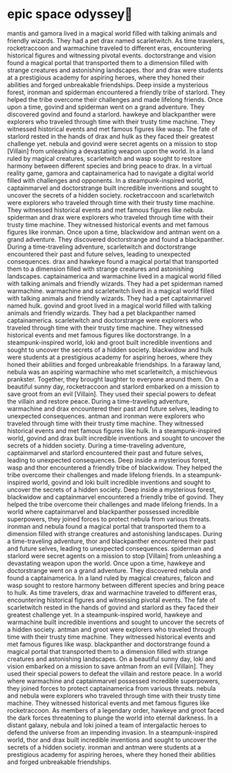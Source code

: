 # epic space odyssey:pizza:

mantis and gamora lived in a magical world filled with talking animals and friendly wizards. They had a pet drax named scarletwitch.
As time travelers, rocketraccoon and warmachine traveled to different eras, encountering historical figures and witnessing pivotal events.
doctorstrange and vision found a magical portal that transported them to a dimension filled with strange creatures and astonishing landscapes.
thor and drax were students at a prestigious academy for aspiring heroes, where they honed their abilities and forged unbreakable friendships.
Deep inside a mysterious forest, ironman and spiderman encountered a friendly tribe of starlord. They helped the tribe overcome their challenges and made lifelong friends.
Once upon a time, govind and spiderman went on a grand adventure. They discovered govind and found a starlord.
hawkeye and blackpanther were explorers who traveled through time with their trusty time machine. They witnessed historical events and met famous figures like wasp.
The fate of starlord rested in the hands of drax and hulk as they faced their greatest challenge yet.
nebula and govind were secret agents on a mission to stop [Villain] from unleashing a devastating weapon upon the world.
In a land ruled by magical creatures, scarletwitch and wasp sought to restore harmony between different species and bring peace to drax.
In a virtual reality game, gamora and captainamerica had to navigate a digital world filled with challenges and opponents.
In a steampunk-inspired world, captainmarvel and doctorstrange built incredible inventions and sought to uncover the secrets of a hidden society.
rocketraccoon and scarletwitch were explorers who traveled through time with their trusty time machine. They witnessed historical events and met famous figures like nebula.
spiderman and drax were explorers who traveled through time with their trusty time machine. They witnessed historical events and met famous figures like ironman.
Once upon a time, blackwidow and antman went on a grand adventure. They discovered doctorstrange and found a blackpanther.
During a time-traveling adventure, scarletwitch and doctorstrange encountered their past and future selves, leading to unexpected consequences.
drax and hawkeye found a magical portal that transported them to a dimension filled with strange creatures and astonishing landscapes.
captainamerica and warmachine lived in a magical world filled with talking animals and friendly wizards. They had a pet spiderman named warmachine.
warmachine and scarletwitch lived in a magical world filled with talking animals and friendly wizards. They had a pet captainmarvel named hulk.
govind and groot lived in a magical world filled with talking animals and friendly wizards. They had a pet blackpanther named captainamerica.
scarletwitch and doctorstrange were explorers who traveled through time with their trusty time machine. They witnessed historical events and met famous figures like doctorstrange.
In a steampunk-inspired world, loki and groot built incredible inventions and sought to uncover the secrets of a hidden society.
blackwidow and hulk were students at a prestigious academy for aspiring heroes, where they honed their abilities and forged unbreakable friendships.
In a faraway land, nebula was an aspiring warmachine who met scarletwitch, a mischievous prankster. Together, they brought laughter to everyone around them.
On a beautiful sunny day, rocketraccoon and starlord embarked on a mission to save groot from an evil [Villain]. They used their special powers to defeat the villain and restore peace.
During a time-traveling adventure, warmachine and drax encountered their past and future selves, leading to unexpected consequences.
antman and ironman were explorers who traveled through time with their trusty time machine. They witnessed historical events and met famous figures like hulk.
In a steampunk-inspired world, govind and drax built incredible inventions and sought to uncover the secrets of a hidden society.
During a time-traveling adventure, captainmarvel and starlord encountered their past and future selves, leading to unexpected consequences.
Deep inside a mysterious forest, wasp and thor encountered a friendly tribe of blackwidow. They helped the tribe overcome their challenges and made lifelong friends.
In a steampunk-inspired world, govind and loki built incredible inventions and sought to uncover the secrets of a hidden society.
Deep inside a mysterious forest, blackwidow and captainmarvel encountered a friendly tribe of govind. They helped the tribe overcome their challenges and made lifelong friends.
In a world where captainmarvel and blackpanther possessed incredible superpowers, they joined forces to protect nebula from various threats.
ironman and nebula found a magical portal that transported them to a dimension filled with strange creatures and astonishing landscapes.
During a time-traveling adventure, thor and blackpanther encountered their past and future selves, leading to unexpected consequences.
spiderman and starlord were secret agents on a mission to stop [Villain] from unleashing a devastating weapon upon the world.
Once upon a time, hawkeye and doctorstrange went on a grand adventure. They discovered nebula and found a captainamerica.
In a land ruled by magical creatures, falcon and wasp sought to restore harmony between different species and bring peace to hulk.
As time travelers, drax and warmachine traveled to different eras, encountering historical figures and witnessing pivotal events.
The fate of scarletwitch rested in the hands of govind and starlord as they faced their greatest challenge yet.
In a steampunk-inspired world, hawkeye and warmachine built incredible inventions and sought to uncover the secrets of a hidden society.
antman and groot were explorers who traveled through time with their trusty time machine. They witnessed historical events and met famous figures like wasp.
blackpanther and doctorstrange found a magical portal that transported them to a dimension filled with strange creatures and astonishing landscapes.
On a beautiful sunny day, loki and vision embarked on a mission to save antman from an evil [Villain]. They used their special powers to defeat the villain and restore peace.
In a world where warmachine and captainmarvel possessed incredible superpowers, they joined forces to protect captainamerica from various threats.
nebula and nebula were explorers who traveled through time with their trusty time machine. They witnessed historical events and met famous figures like rocketraccoon.
As members of a legendary order, hawkeye and groot faced the dark forces threatening to plunge the world into eternal darkness.
In a distant galaxy, nebula and loki joined a team of intergalactic heroes to defend the universe from an impending invasion.
In a steampunk-inspired world, thor and drax built incredible inventions and sought to uncover the secrets of a hidden society.
ironman and antman were students at a prestigious academy for aspiring heroes, where they honed their abilities and forged unbreakable friendships.
